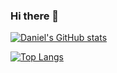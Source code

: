 ### Hi there 👋

[![Daniel's GitHub stats](https://github-readme-stats.vercel.app/api?username=danielR9&count_private=true)](https://github.com/anuraghazra/github-readme-stats)

[![Top Langs](https://github-readme-stats.vercel.app/api/top-langs/?username=danielR9)](https://github.com/anuraghazra/github-readme-stats)

